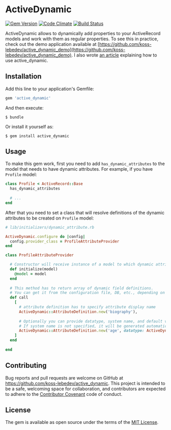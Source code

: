 # ActiveDynamic

[![Gem Version](https://badge.fury.io/rb/active_dynamic.svg)](https://badge.fury.io/rb/active_dynamic)
[![Code Climate](https://codeclimate.com/github/koss-lebedev/active_dynamic/badges/gpa.svg)](https://codeclimate.com/github/koss-lebedev/active_dynamic)
[![Build Status](https://travis-ci.org/koss-lebedev/active_dynamic.svg?branch=master)](https://travis-ci.org/koss-lebedev/active_dynamic)

ActiveDynamic allows to dynamically add properties to your ActiveRecord models and 
work with them as regular properties.
To see this in practice, check out the demo application available at [https://github.com/koss-lebedev/active_dynamic_demo](https://github.com/koss-lebedev/active_dynamic_demo).
I also wrote [an article](https://medium.com/@koss_lebedev/how-to-dynamically-add-attributes-to-your-activerecord-models-e233b17ad695#.k66n002of) explaining how to use active_dynamic.

## Installation

Add this line to your application's Gemfile:

```ruby
gem 'active_dynamic'
```

And then execute:

    $ bundle

Or install it yourself as:

    $ gem install active_dynamic

## Usage

To make this gem work, first you need to add `has_dynamic_attributes` to the model that needs to have dynamic 
attributes. For example, if you have `Profile` model:
 
```ruby
class Profile < ActiveRecord::Base
  has_dynamic_attributes
  
  # ...
end  
```

After that you need to set a class that will resolve definitions of the dynamic attributes to be created on `Profile` model:

```ruby
# lib/initializers/dynamic_attribute.rb

ActiveDynamic.configure do |config|
  config.provider_class = ProfileAttributeProvider
end

class ProfileAttributeProvider

  # Constructor will receive instance of a model to which dynamic attributes are added
  def initialize(model)
    @model = model    
  end
  
  # This method has to return array of dynamic field definitions.
  # You can get it from the configuration file, DB, etc., depending on your app logic
  def call
    [
      # attribute definition has to specify attribute display name
      ActiveDynamic::AttributeDefinition.new('biography'),
      
      # Optionally you can provide datatype, system name, and default value.
      # If system name is not specified, it will be generated automatically from display name
      ActiveDynamic::AttributeDefinition.new('age', datatype: ActiveDynamic::DataType::Integer, default_value: 18)
    ]
  end
  
end

```


## Contributing

Bug reports and pull requests are welcome on GitHub at https://github.com/koss-lebedev/active_dynamic. This project is intended to be a safe, welcoming space for collaboration, and contributors are expected to adhere to the [Contributor Covenant](http://contributor-covenant.org) code of conduct.


## License

The gem is available as open source under the terms of the [MIT License](http://opensource.org/licenses/MIT).

